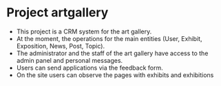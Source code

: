 # Project artgallery #

* This project is a CRM system for the art gallery.
* At the moment, the operations for the main entities (User, Exhibit, Exposition, News, Post, Topic).
* The administrator and the staff of the art gallery have access to the admin panel and personal messages.  
* Users can send applications via the feedback form.
* On the site users can observe the pages with exhibits and exhibitions
